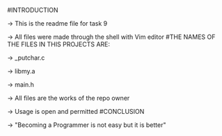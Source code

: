 #INTRODUCTION

-> This is the readme file for task 9

-> All files were made through the shell with Vim editor
#THE NAMES OF THE FILES IN THIS PROJECTS ARE:

-> _putchar.c

-> libmy.a

-> main.h

-> All files are the works of the repo owner

-> Usage is open and permitted
#CONCLUSION

-> "Becoming a Programmer is not easy but it is better"
